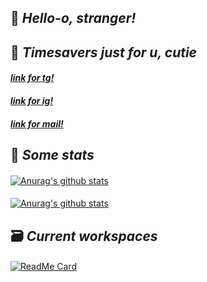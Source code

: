 ## 👋 _Hello-o, stranger!_ 

## 📑 _Timesavers just for u, cutie_
####  [*link for tg!*](https://t.me/mrrlanie)
####  [*link for ig!*](https://www.instagram.com/mrrlanie/)
####  [*link for mail!*](mailto:mrr.wrk@gmail.com)
## 💾 _Some stats_
#### 
[![Anurag's github stats](https://github-readme-stats.vercel.app/api?username=mrrlanie&show_icons=true&theme=gotham)](https://github.com/anuraghazra/github-readme-stats)
#### 
[![Anurag's github stats](https://github-readme-stats.vercel.app/api/top-langs/?username=mrrlanie&show_icons=true&theme=gotham&layout=compact)](https://github.com/anuraghazra/github-readme-stats)
## 🗃️ _Current workspaces_
####
[![ReadMe Card](https://github-readme-stats.vercel.app/api/pin/?username=mesenev&show_owner=true&repo=lms&theme=gotham)](https://github.com/mesenev/lms)


<!-- 
ty Semen (aka @princepepper) for idea! 
mwah <3
-->
